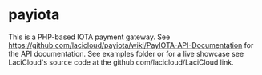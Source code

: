# payiota
This is a PHP-based IOTA payment gateway. See https://github.com/lacicloud/payiota/wiki/PayIOTA-API-Documentation for the API documentation. See examples folder or for a live showcase see LaciCloud's source code at the github.com/lacicloud/LaciCloud link.
